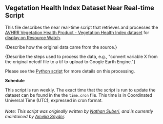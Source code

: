 ## Vegetation Health Index Dataset Near Real-time Script
This file describes the near real-time script that retrieves and processes the [AVHRR Vegetation Health Product - Vegetation Health Index dataset](https://www.star.nesdis.noaa.gov/smcd/emb/vci/VH/index.php) for [display on Resource Watch](https://resourcewatch.org/data/explore/foo024nrt-Vegetation-Health-Index_replacement_4).

{Describe how the original data came from the source.}

{Describe the steps used to process the data, e.g., "convert variable X from the original netcdf file to a tif to upload to Google Earth Engine."}

Please see the [Python script](https://github.com/resource-watch/nrt-scripts/blob/master/foo_024_051_054_vegetation_health_products/contents/src/__init__.py) for more details on this processing.

**Schedule**

This script is run weekly. The exact time that the script is run to update the dataset can be found in the the `time.cron` file. This time is in Coordinated Universal Time (UTC), expressed in cron format.

###### Note: This script was originally written by [Nathan Suberi](mailto:nathan.suberi@wri.org), and is currently maintained by [Amelia Snyder](https://www.wri.org/profile/amelia-snyder).
